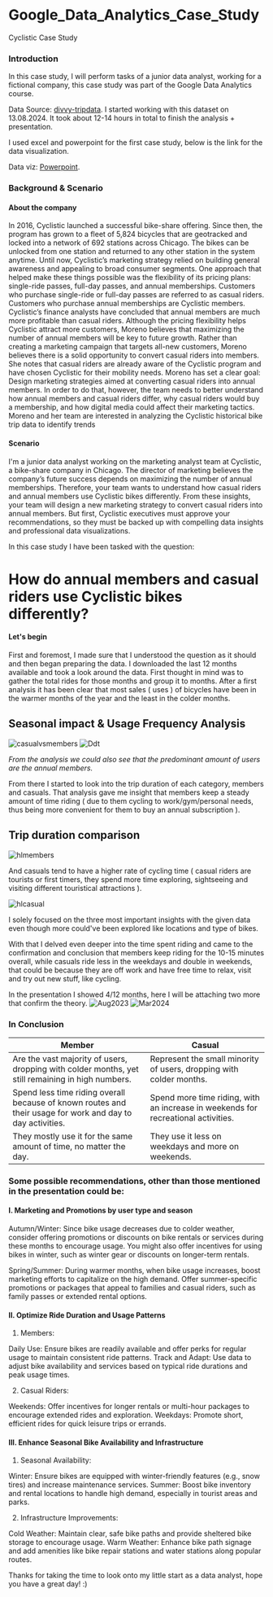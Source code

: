 # Google_Data_Analytics_Case_Study
Cyclistic Case Study
### Introduction
In this case study, I will perform tasks of a junior data analyst, working for a fictional company, this case study was part of the Google Data Analytics course.

Data Source: [divvy-tripdata](https://divvy-tripdata.s3.amazonaws.com/index.html).
I started working with this dataset on 13.08.2024. It took about 12-14 hours in total to finish the analysis + presentation.

I used excel and powerpoint for the first case study, below is the link for the data visualization.

Data viz: [Powerpoint](https://www.canva.com/design/DAGOPriaINA/lrNU5geKgNePR7jtSgt0jA/view?utm_content=DAGOPriaINA&utm_campaign=designshare&utm_medium=link&utm_source=editor).

### Background & Scenario

#### About the company

In 2016, Cyclistic launched a successful bike-share offering. Since then, the program has grown
to a fleet of 5,824 bicycles that are geotracked and locked into a network of 692 stations
across Chicago. The bikes can be unlocked from one station and returned to any other station
in the system anytime.
Until now, Cyclistic’s marketing strategy relied on building general awareness and appealing to
broad consumer segments. One approach that helped make these things possible was the
flexibility of its pricing plans: single-ride passes, full-day passes, and annual memberships.
Customers who purchase single-ride or full-day passes are referred to as casual riders.
Customers who purchase annual memberships are Cyclistic members.
Cyclistic’s finance analysts have concluded that annual members are much more profitable
than casual riders. Although the pricing flexibility helps Cyclistic attract more customers,
Moreno believes that maximizing the number of annual members will be key to future growth.
Rather than creating a marketing campaign that targets all-new customers, Moreno believes
there is a solid opportunity to convert casual riders into members. She notes that casual riders
are already aware of the Cyclistic program and have chosen Cyclistic for their mobility needs.
Moreno has set a clear goal: Design marketing strategies aimed at converting casual riders into
annual members. In order to do that, however, the team needs to better understand how
annual members and casual riders differ, why casual riders would buy a membership, and how
digital media could affect their marketing tactics. Moreno and her team are interested in
analyzing the Cyclistic historical bike trip data to identify trends

#### Scenario

I'm a junior data analyst working on the marketing analyst team at Cyclistic, a bike-share
company in Chicago. The director of marketing believes the company’s future success
depends on maximizing the number of annual memberships. Therefore, your team wants to
understand how casual riders and annual members use Cyclistic bikes differently. From these
insights, your team will design a new marketing strategy to convert casual riders into annual
members. But first, Cyclistic executives must approve your recommendations, so they must be
backed up with compelling data insights and professional data visualizations.


In this case study I have been tasked with the question:

# How do annual members and casual riders use Cyclistic bikes differently?

#### Let's begin

First and foremost, I made sure that I understood the question as it should and then began preparing the data.
I downloaded the last 12 months available and took a look around the data. First thought in mind was to gather the total rides for those months and group it to months.
After a first analysis it has been clear that most sales ( uses ) of bicycles have been in the warmer months of the year and the 
least in the colder months.

## Seasonal impact & Usage Frequency Analysis

![casualvsmembers](https://github.com/user-attachments/assets/b065b968-89fa-4cdf-8f1f-497a3e245eca)
![Ddt](https://github.com/user-attachments/assets/e1b71c8b-d17a-44fd-bfc6-5ddb31d2f8a4)

*From the analysis we could also see that the predominant amount of users are the annual members.*

From there I started to look into the trip duration of each category, members and casuals. That analysis gave me insight that members keep a steady amount of time riding ( due to them cycling to work/gym/personal needs, thus being more convenient for them to buy an annual subscription ).

## Trip duration comparison
![hlmembers](https://github.com/user-attachments/assets/357a369a-2c32-40ac-988f-f43dcaf11e78)

And casuals tend to have a higher rate of cycling time ( casual riders are tourists or first timers, they spend more time exploring, sightseeing and visiting different touristical attractions ).

![hlcasual](https://github.com/user-attachments/assets/cdf640d4-b4e4-44db-a5fb-efbde4dcf280)


I solely focused on the three most important insights with the given data even though more could've been explored like locations and type of bikes.

With that I delved even deeper into the time spent riding and came to the confirmation and conclusion that members keep riding for the 10-15 minutes overall, while casuals ride less in the weekdays and double in weekends, that could be because they are off work and have free time to relax, visit and try out new stuff, like cycling.

In the presentation I showed 4/12 months, here I will be attaching two more that confirm the theory.
![Aug2023](https://github.com/user-attachments/assets/5afcd6c2-da99-4cb0-82d1-8682509a804c)
![Mar2024](https://github.com/user-attachments/assets/64a2029f-38bc-47ba-a25b-e29fdd06c925)

### In Conclusion

|Member|Casual|
|------|------|
|Are the vast majority of users, dropping with colder months, yet still remaining in high numbers.|Represent the small minority of users, dropping with colder months.|
|Spend less time riding overall because of known routes and their usage for work and day to day activities.|Spend more time riding, with an increase in weekends for recreational activities.|
|They mostly use it for the same amount of time, no matter the day.|They use it less on weekdays and more on weekends.|

### Some possible recommendations, other than those mentioned in the presentation could be:

#### I. Marketing and Promotions by user type and season

Autumn/Winter: Since bike usage decreases due to colder weather, consider offering promotions or discounts on bike rentals or services during these months to encourage usage. You might also offer incentives for using bikes in winter, such as winter gear or discounts on longer-term rentals.

Spring/Summer: During warmer months, when bike usage increases, boost marketing efforts to capitalize on the high demand. Offer summer-specific promotions or packages that appeal to families and casual riders, such as family passes or extended rental options.

#### II. Optimize Ride Duration and Usage Patterns

1. Members:

Daily Use: Ensure bikes are readily available and offer perks for regular usage to maintain consistent ride patterns.
Track and Adapt: Use data to adjust bike availability and services based on typical ride durations and peak usage times.

2. Casual Riders:

Weekends: Offer incentives for longer rentals or multi-hour packages to encourage extended rides and exploration.
Weekdays: Promote short, efficient rides for quick leisure trips or errands.

#### III. Enhance Seasonal Bike Availability and Infrastructure

1. Seasonal Availability:

Winter: Ensure bikes are equipped with winter-friendly features (e.g., snow tires) and increase maintenance services.
Summer: Boost bike inventory and rental locations to handle high demand, especially in tourist areas and parks.

2. Infrastructure Improvements:

Cold Weather: Maintain clear, safe bike paths and provide sheltered bike storage to encourage usage.
Warm Weather: Enhance bike path signage and add amenities like bike repair stations and water stations along popular routes.

Thanks for taking the time to look onto my little start as a data analyst, hope you have a great day! :)
